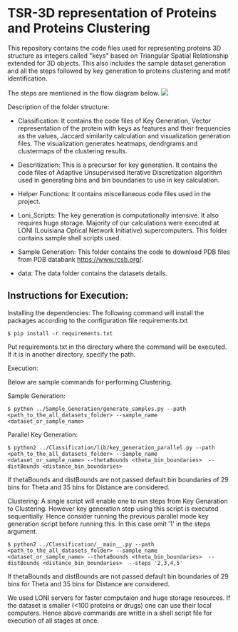 # TSR-3D representation of Proteins and Proteins Clustering
This repository contains the code files used for representing proteins 3D structure as integers called "keys" based on Triangular Spatial Relationship extended for 3D objects. This also includes the sample dataset generation and all the steps followed by key generation to proteins clustering and motif identification.


The steps are mentioned in the flow diagram below.
![](https://user-images.githubusercontent.com/16475732/100969938-9074b200-34f9-11eb-8c9f-45771abcd777.png)

Description of the folder structure:
* Classification: It contains the code files of Key Generation, Vector representation of the protein with keys as features and their frequencies as the values, Jaccard similarity calculation and visualization generation files. The visualization generates heatmaps, dendrgrams and clustermaps of the clustering results.
* Descritization: This is a precursor for key generation. It contains the code files of Adaptive Unsupervised Iterative Discretization algorithm used in generating bins and bin boundaries to use in key calculation.
* Helper Functions: It contains miscellaneous code files used in the project.
* Loni_Scripts: The key generation is computationally intensive. It also requires huge storage. Majority of our calculations were executed at LONI (Louisiana Optical Network Initiative) supercomputers. This folder contains sample shell scripts used.
* Sample Generation: This folder contains the code to download PDB files from PDB databank https://www.rcsb.org/.

* data: The data folder contains the datasets details.

## Instructions for Execution:
Installing the dependencies:
The following command will install the packages according to the configuration file requirements.txt

```
$ pip install -r requirements.txt
```

Put requirements.txt in the directory where the command will be executed. If it is in another directory, specify the path.

Execution:

Below are sample commands for performing Clustering.

Sample Generation:

```
$ python ../Sample_Generation/generate_samples.py --path <path_to_the_all_datasets_folder> --sample_name <dataset_or_sample_name>
```
Parallel Key Generation:
```
$ python2 ../Classification/lib/key_generation_parallel.py --path <path_to_the_all_datasets_folder> --sample_name <dataset_or_sample_name> --thetaBounds <theta_bin_boundaries>  --distBounds <distance_bin_boundaries> 
```
If thetaBounds and distBounds are not passed default bin boundaries of 29 bins for Theta and 35 bins for Distance are considered.

Clustering:
A single script will enable one to run steps from Key Genaration to Clustering. However key generation step using this script is executed sequentially. Hence consider running the previous parallel mode key generation script before running this. In this case omit '1' in the steps argument.

```
$ python2 ../Classification/__main__.py --path <path_to_the_all_datasets_folder> --sample_name <dataset_or_sample_name> --thetaBounds <theta_bin_boundaries>  --distBounds <distance_bin_boundaries>  --steps '2,3,4,5'
```
If thetaBounds and distBounds are not passed default bin boundaries of 29 bins for Theta and 35 bins for Distance are considered.

We used LONI servers for faster computaion and huge storage resources. If the dataset is smaller (<100 proteins or drugs) one can use their local computers. Hence above commands are writte in a shell script file for execution of all stages at once.

